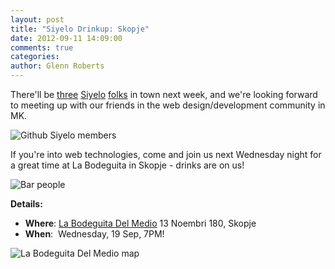 ```yaml
---
layout: post
title: "Siyelo Drinkup: Skopje"
date: 2012-09-11 14:09:00
comments: true
categories:
author: Glenn Roberts
---
```


There'll be [three](https://github.com/dalibor) [Siyelo](https://github.com/Dime) [folks](https://github.com/glennr) in town next week, and we're looking forward to meeting up with our friends in the web design/development community in MK.

![Github Siyelo members](/images/old/2012/09/pastedgraphic-4.png)

If you're into web technologies, come and join us next Wednesday night for a great time at La Bodeguita in Skopje - drinks are on us!

![Bar people](/images/old/2012/09/pastedgraphic-1.png)

**Details:**

* **Where**: [La Bodeguita Del Medio](http://www.bodeguita.com.mk/) 13 Noembri 180, Skopje
* **When**:  Wednesday, 19 Sep, 7PM!

![La Bodeguita Del Medio map](/images/old/2012/09/pastedgraphic-2.png)
